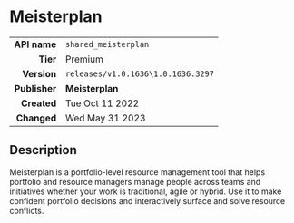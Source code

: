 # Meisterplan
| | |
|-:|-|
|**API name**|`shared_meisterplan`|
|**Tier**|Premium|
|**Version**|`releases/v1.0.1636\1.0.1636.3297`|
|**Publisher**|**Meisterplan**|
|**Created**|Tue Oct 11 2022|
|**Changed**|Wed May 31 2023|

## Description
Meisterplan is a portfolio-level resource management tool that helps portfolio and resource managers manage people across teams and initiatives whether your work is traditional, agile or hybrid. Use it to make confident portfolio decisions and interactively surface and solve resource conflicts.
